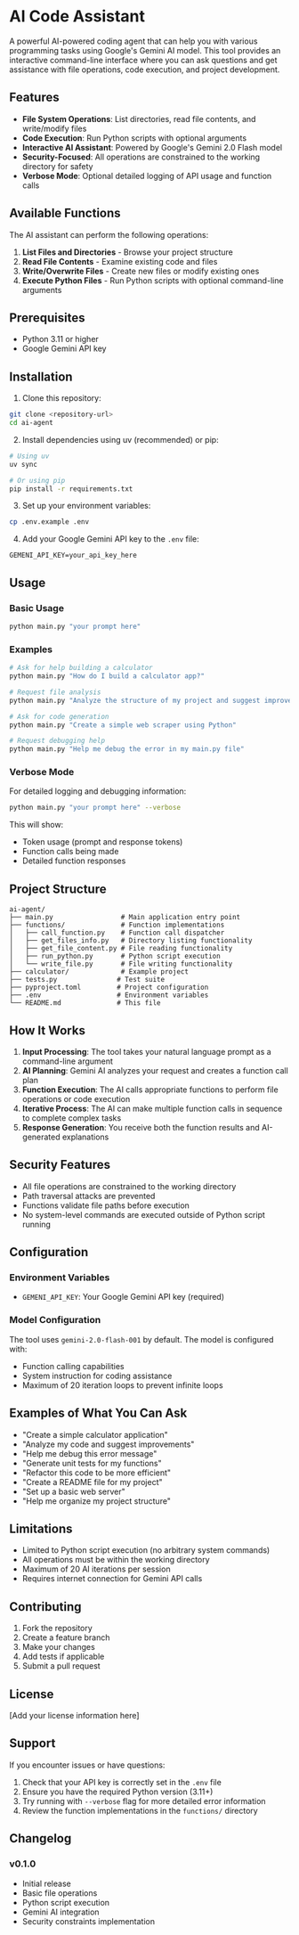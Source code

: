 # AI Code Assistant

A powerful AI-powered coding agent that can help you with various programming tasks using Google's Gemini AI model. This tool provides an interactive command-line interface where you can ask questions and get assistance with file operations, code execution, and project development.

## Features

- **File System Operations**: List directories, read file contents, and write/modify files
- **Code Execution**: Run Python scripts with optional arguments
- **Interactive AI Assistant**: Powered by Google's Gemini 2.0 Flash model
- **Security-Focused**: All operations are constrained to the working directory for safety
- **Verbose Mode**: Optional detailed logging of API usage and function calls

## Available Functions

The AI assistant can perform the following operations:

1. **List Files and Directories** - Browse your project structure
2. **Read File Contents** - Examine existing code and files
3. **Write/Overwrite Files** - Create new files or modify existing ones
4. **Execute Python Files** - Run Python scripts with optional command-line arguments

## Prerequisites

- Python 3.11 or higher
- Google Gemini API key

## Installation

1. Clone this repository:
```bash
git clone <repository-url>
cd ai-agent
```

2. Install dependencies using uv (recommended) or pip:
```bash
# Using uv
uv sync

# Or using pip
pip install -r requirements.txt
```

3. Set up your environment variables:
```bash
cp .env.example .env
```

4. Add your Google Gemini API key to the `.env` file:
```
GEMENI_API_KEY=your_api_key_here
```

## Usage

### Basic Usage

```bash
python main.py "your prompt here"
```

### Examples

```bash
# Ask for help building a calculator
python main.py "How do I build a calculator app?"

# Request file analysis
python main.py "Analyze the structure of my project and suggest improvements"

# Ask for code generation
python main.py "Create a simple web scraper using Python"

# Request debugging help
python main.py "Help me debug the error in my main.py file"
```

### Verbose Mode

For detailed logging and debugging information:

```bash
python main.py "your prompt here" --verbose
```

This will show:
- Token usage (prompt and response tokens)
- Function calls being made
- Detailed function responses

## Project Structure

```
ai-agent/
├── main.py                 # Main application entry point
├── functions/              # Function implementations
│   ├── call_function.py    # Function call dispatcher
│   ├── get_files_info.py   # Directory listing functionality
│   ├── get_file_content.py # File reading functionality
│   ├── run_python.py       # Python script execution
│   └── write_file.py       # File writing functionality
├── calculator/             # Example project
├── tests.py               # Test suite
├── pyproject.toml         # Project configuration
├── .env                   # Environment variables
└── README.md              # This file
```

## How It Works

1. **Input Processing**: The tool takes your natural language prompt as a command-line argument
2. **AI Planning**: Gemini AI analyzes your request and creates a function call plan
3. **Function Execution**: The AI calls appropriate functions to perform file operations or code execution
4. **Iterative Process**: The AI can make multiple function calls in sequence to complete complex tasks
5. **Response Generation**: You receive both the function results and AI-generated explanations

## Security Features

- All file operations are constrained to the working directory
- Path traversal attacks are prevented
- Functions validate file paths before execution
- No system-level commands are executed outside of Python script running

## Configuration

### Environment Variables

- `GEMENI_API_KEY`: Your Google Gemini API key (required)

### Model Configuration

The tool uses `gemini-2.0-flash-001` by default. The model is configured with:
- Function calling capabilities
- System instruction for coding assistance
- Maximum of 20 iteration loops to prevent infinite loops

## Examples of What You Can Ask

- "Create a simple calculator application"
- "Analyze my code and suggest improvements"
- "Help me debug this error message"
- "Generate unit tests for my functions"
- "Refactor this code to be more efficient"
- "Create a README file for my project"
- "Set up a basic web server"
- "Help me organize my project structure"

## Limitations

- Limited to Python script execution (no arbitrary system commands)
- All operations must be within the working directory
- Maximum of 20 AI iterations per session
- Requires internet connection for Gemini API calls

## Contributing

1. Fork the repository
2. Create a feature branch
3. Make your changes
4. Add tests if applicable
5. Submit a pull request

## License

[Add your license information here]

## Support

If you encounter issues or have questions:
1. Check that your API key is correctly set in the `.env` file
2. Ensure you have the required Python version (3.11+)
3. Try running with `--verbose` flag for more detailed error information
4. Review the function implementations in the `functions/` directory

## Changelog

### v0.1.0
- Initial release
- Basic file operations
- Python script execution
- Gemini AI integration
- Security constraints implementation
